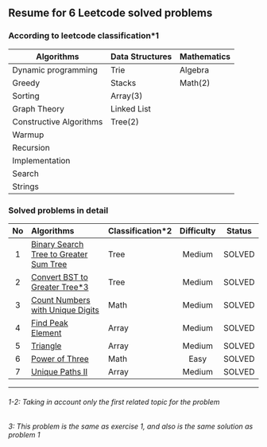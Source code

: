
## Resume for 6 Leetcode solved problems

### According to leetcode classification*1

| Algorithms                | Data Structures   | Mathematics |
| ---                       | ---               | ---         |
| Dynamic programming       | Trie              | Algebra     |
| Greedy                    | Stacks            | Math(2)     |
| Sorting                   | Array(3)          |             |
| Graph Theory              | Linked List       |             |
| Constructive Algorithms   | Tree(2)           |             |
| Warmup                    |                   |             |
| Recursion                 |                   |             |
| Implementation            |                   |             |
| Search                    |                   |             |
| Strings                   |                   |             |


### Solved problems in detail

| No     | Algorithms                    | Classification*2 | Difficulty | Status | 
| :---:  | :---                          | :---           | :---:       | :---:  |
| 1  | [Binary Search Tree to Greater Sum Tree](https://leetcode.com/problems/binary-search-tree-to-greater-sum-tree/)| Tree | Medium | SOLVED |
| 2  | [Convert BST to Greater Tree*3](https://leetcode.com/problems/convert-bst-to-greater-tree/)| Tree | Medium | SOLVED |
| 3  | [Count Numbers with Unique Digits](https://leetcode.com/problems/count-numbers-with-unique-digits/)| Math | Medium | SOLVED |
| 4  | [Find Peak Element](https://leetcode.com/problems/find-peak-element/)| Array | Medium | SOLVED |
| 5  | [Triangle](https://leetcode.com/problems/triangle/)| Array | Medium | SOLVED |
| 6  | [Power of Three](https://leetcode.com/problems/power-of-three/)| Math | Easy | SOLVED |
| 7  | [Unique Paths II](https://leetcode.com/problems/unique-paths-ii/)| Array | Medium | SOLVED |


---
###### 1-2: Taking in account only the first related topic for the problem
###### 3: This problem is the same as exercise 1, and also is the same solution as problem 1